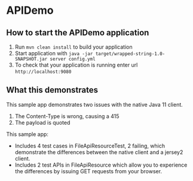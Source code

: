 # APIDemo

How to start the APIDemo application
---

1. Run `mvn clean install` to build your application
1. Start application with `java -jar target/wrapped-string-1.0-SNAPSHOT.jar server config.yml`
1. To check that your application is running enter url `http://localhost:9080`

What this demonstrates
---

This sample app demonstrates two issues with the native Java 11 client.

1. The Content-Type is wrong, causing a 415
1. The payload is quoted

This sample app:

- Includes 4 test cases in FileApiResourceTest, 2 failing, which demonstrate the differences between the native client and a jersey2 client.
- Includes 2 test APIs in FileApiResource which allow you to experience the differences by issuing GET requests from your browser.
